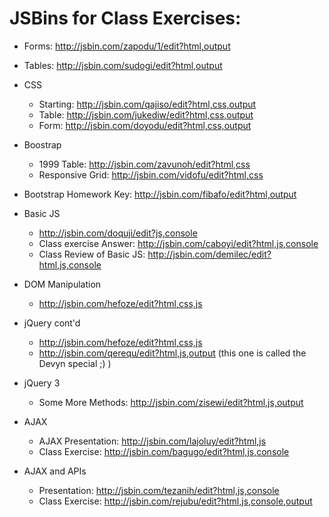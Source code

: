 # JSBins for Class Exercises:

* Forms: http://jsbin.com/zapodu/1/edit?html,output
* Tables: http://jsbin.com/sudogi/edit?html,output
* CSS
    * Starting: http://jsbin.com/qajiso/edit?html,css,output
    * Table: http://jsbin.com/jukediw/edit?html,css,output
    * Form: http://jsbin.com/doyodu/edit?html,css,output
* Boostrap
    * 1999 Table: http://jsbin.com/zavunoh/edit?html,css
    * Responsive Grid: http://jsbin.com/vidofu/edit?html,css

* Bootstrap Homework Key: http://jsbin.com/fibafo/edit?html,output


* Basic JS
    * http://jsbin.com/doquji/edit?js,console
    * Class exercise Answer: http://jsbin.com/caboyi/edit?html,js,console
    * Class Review of Basic JS:  http://jsbin.com/demilec/edit?html,js,console

* DOM Manipulation
    * http://jsbin.com/hefoze/edit?html,css,js

* jQuery cont'd
    * http://jsbin.com/hefoze/edit?html,css,js
    * http://jsbin.com/qerequ/edit?html,js,output (this one is called the Devyn 
    special ;) )

* jQuery 3
    * Some More Methods: http://jsbin.com/zisewi/edit?html,js,output

* AJAX
    * AJAX Presentation: http://jsbin.com/lajoluy/edit?html,js
    * Class Exercise: http://jsbin.com/bagugo/edit?html,js,console

* AJAX and APIs
    * Presentation: http://jsbin.com/tezanih/edit?html,js,console
    * Class Exercise: http://jsbin.com/rejubu/edit?html,js,console,output
